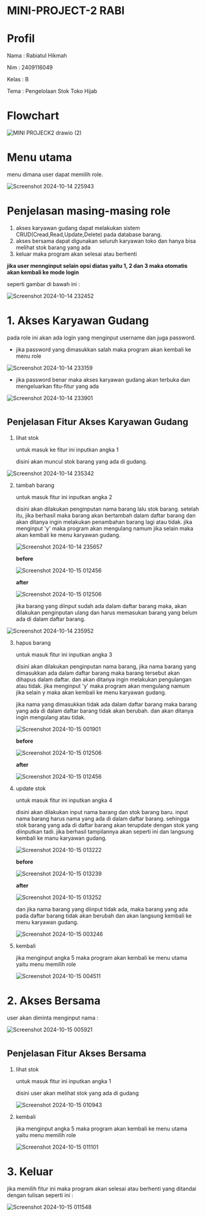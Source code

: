 # MINI-PROJECT-2 RABI
# Profil
Nama : Rabiatul Hikmah

Nim : 2409116049

Kelas : B

Tema : Pengelolaan Stok Toko Hijab
# Flowchart
![MINI PROJECK2 drawio (2)](https://github.com/user-attachments/assets/ac2e7ff9-afe5-4a01-a60a-03a1df9b4bdf)
# Menu utama

menu dimana user dapat memilih role.

![Screenshot 2024-10-14 225943](https://github.com/user-attachments/assets/5f92cad8-1aba-47ed-a055-55af1911e0bb)

# Penjelasan masing-masing role
1. akses karyawan gudang
   dapat melakukan sistem CRUD(Cread,Read,Update,Delete) pada database barang.
2. akses bersama
   dapat digunakan seluruh karyawan toko dan hanya bisa melihat stok barang yang ada
3. keluar
   maka program akan selesai atau berhenti

**jika user mennginput selain opsi diatas yaitu 1, 2 dan 3 maka otomatis akan kembali ke mode login**

seperti gambar di bawah ini :

![Screenshot 2024-10-14 232452](https://github.com/user-attachments/assets/7d6a9d9b-1e24-49d4-95ad-04032ebd285d)

# 1. Akses Karyawan Gudang 
pada role ini akan ada login yang menginput username dan juga password. 

* jika password yang dimasukkan salah maka program akan kembali ke menu role

![Screenshot 2024-10-14 233159](https://github.com/user-attachments/assets/f499a87f-8086-4682-875e-a2396d56f73a)

* jika password benar maka akses karyawan gudang akan terbuka dan mengeluarkan fitu-fitur yang ada

![Screenshot 2024-10-14 233901](https://github.com/user-attachments/assets/a83a286c-d6a5-4d93-b5a2-e56c78ff5727)

# <sub>Penjelasan Fitur Akses Karyawan Gudang<sub>

1. lihat stok
   
   untuk masuk ke fitur ini inputkan angka 1

    disini akan muncul stok barang yang ada di gudang.
   
  ![Screenshot 2024-10-14 235342](https://github.com/user-attachments/assets/f8e33c30-7b47-4c9d-a95b-2a0147dc0c56)
  
     

2. tambah barang

   untuk masuk fitur ini inputkan angka 2
   
   disini akan dilakukan penginputan nama barang lalu stok barang. setelah itu, jika berhasil      maka barang akan bertambah dalam daftar barang dan akan ditanya ingin melakukan penambahan      barang lagi atau tidak. jika menginput 'y' maka program akan mengulang namum jika selain       maka akan kembali ke menu karyawan gudang.

   ![Screenshot 2024-10-14 235657](https://github.com/user-attachments/assets/4ca93188-b4eb-40ec-a1d0-efd3e21d6319)

   **before**
   
   ![Screenshot 2024-10-15 012456](https://github.com/user-attachments/assets/0b2245af-c9ad-4d2f-871c-8a79a5454179)

   **after**

   ![Screenshot 2024-10-15 012506](https://github.com/user-attachments/assets/e8e9ab7e-8142-4e92-95aa-6d4b4756c790)


   jika barang yang diinput sudah ada dalam daftar barang maka, akan dilakukan penginputan         ulang dan harus memasukan barang yang belum ada di dalam daftar barang.

![Screenshot 2024-10-14 235952](https://github.com/user-attachments/assets/fa7f87f6-5f36-4471-9b8f-96d07f5096c8)

3. hapus barang

   untuk masuk fitur ini inputkan angka 3

   disini akan dilakukan penginputan nama barang, jika nama barang yang dimasukkan ada dalam       daftar barang maka barang tersebut akan dihapus dalam daftar. dan akan ditanya ingin            melakukan pengulangan atau tidak. jika menginput 'y' maka program akan mengulang namum jika selain y maka akan kembali ke menu karyawan gudang.

   jika nama yang dimasukkan tidak ada dalam daftar barang maka barang yang ada di dalam           daftar barang tidak akan berubah. dan akan ditanya ingin mengulang atau tidak.
   
      ![Screenshot 2024-10-15 001901](https://github.com/user-attachments/assets/f767475e-dfdd-4b7d-b6cd-3b5b9be3f8d0)

   **before**

     ![Screenshot 2024-10-15 012506](https://github.com/user-attachments/assets/3d5409c6-b722-4bfb-8cec-e865ef694a4b)

   **after**

    ![Screenshot 2024-10-15 012456](https://github.com/user-attachments/assets/87d20195-bbc2-4abb-ab93-81ac6b71538c)


4. update stok

   untuk masuk fitur ini inputkan angka 4

   disini akan dilakukan input nama barang dan stok barang baru. input nama barang harus nama yang ada di dalam daftar barang. sehingga stok barang yang ada di daftar barang akan terupdate dengan stok yang diinputkan tadi. jika berhasil tampilannya akan seperti ini dan langsung kembali ke manu karyawan gudang.

   ![Screenshot 2024-10-15 013222](https://github.com/user-attachments/assets/ef164706-1c25-44f4-bea9-bd5212a7862b)

   **before**

   ![Screenshot 2024-10-15 013239](https://github.com/user-attachments/assets/7621fbf5-d4dd-4c0e-bef9-311e88d58f53)

   **after**

   ![Screenshot 2024-10-15 013252](https://github.com/user-attachments/assets/10b06255-1407-4bcd-91cb-bfef80d7047b)

    dan jika nama barang yang diinput tidak ada, maka barang yang ada pada daftar barang tidak akan berubah dan akan langsung kembali ke menu karyawan gudang.

   ![Screenshot 2024-10-15 003246](https://github.com/user-attachments/assets/d56eb17b-6238-4d2d-a524-677ef37bff69)


 5. kembali
    
    jika menginput angka 5 maka program akan kembali ke menu utama yaitu menu memilih role

      ![Screenshot 2024-10-15 004511](https://github.com/user-attachments/assets/c55bba50-7e35-4ddd-9a29-64f206e944e7)


# 2. Akses Bersama

user akan diminta menginput nama : 

![Screenshot 2024-10-15 005921](https://github.com/user-attachments/assets/9b08614b-dd7c-4d4c-87d0-cd8b03f7283b)

# <sub>Penjelasan Fitur Akses Bersama<sub>

1. lihat stok
   
   untuk masuk fitur ini inputkan angka 1

   disini user akan melihat stok yang ada di gudang

   ![Screenshot 2024-10-15 010943](https://github.com/user-attachments/assets/6e4e9210-e2b3-42f7-abbb-85476239fecd)

2. kembali
   
   jika menginput angka 5 maka program akan kembali ke menu utama yaitu menu memilih role

   ![Screenshot 2024-10-15 011101](https://github.com/user-attachments/assets/9fdcc55a-aa55-48c8-a907-d8843aba6e4a)

# 3. Keluar

   jika memilih fitur ini maka program akan selesai atau berhenti yang ditandai dengan tulisan seperti ini :

   ![Screenshot 2024-10-15 011548](https://github.com/user-attachments/assets/b7937da0-7306-498f-8ab1-52ef172d6d84)

